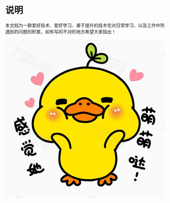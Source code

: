
# 说明

本文档为一群爱好技术、爱好学习、勇于提升的技术宅对日常学习、以及工作中所遇到的问题的积累，如有写的不对的地方希望大家指出！

![图片](./img/timg.jpeg)

<!-- [gitbook--使用笔记](https://morrowind.gitbooks.io/gitbook_notes/index.html)

[gitbook简明教程](http://www.chengweiyang.cn/gitbook/index.html) -->
